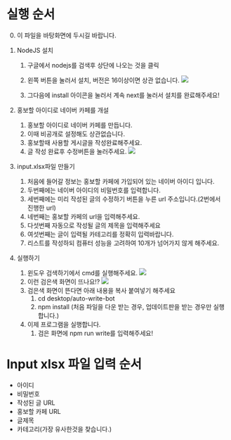 # 실행 순서
  0. 이 파일을 바탕화면에 두시길 바랍니다.
  1. NodeJS 설치
        1. 구글에서 nodejs를 검색후 상단에 나오는 것을 클릭  
        2. 왼쪽 버튼을 눌러서 설치, 버전은 16이상이면 상관 없습니다.
         ![](https://images.velog.io/images/winverse/post/e309ede0-241f-492c-b7a3-0ba24b3c4104/%E1%84%89%E1%85%B3%E1%84%8F%E1%85%B3%E1%84%85%E1%85%B5%E1%86%AB%E1%84%89%E1%85%A3%E1%86%BA%202021-12-07%20%E1%84%8B%E1%85%A9%E1%84%92%E1%85%AE%201.08.50.png)

        4. 그다음에 install 아이콘을 눌러서 계속 next를 눌러서 설치를 완료해주세요!

  2. 홍보할 아이디로 네이버 카페를 개설
     1. 홍보할 아이디로 네이버 카페를 만듭니다.
     2. 이때 비공개로 설정해도 상관없습니다.
     3. 홍보할때 사용할 게시글을 작성완료해주세요.
     4. 글 작성 완료후 수정버튼을 눌러주세요.
      ![](https://images.velog.io/images/winverse/post/ca16ab74-fb9d-4ec4-ad31-ab92bbf2bcfb/%E1%84%89%E1%85%B3%E1%84%8F%E1%85%B3%E1%84%85%E1%85%B5%E1%86%AB%E1%84%89%E1%85%A3%E1%86%BA%202021-12-07%20%E1%84%8B%E1%85%A9%E1%84%92%E1%85%AE%201.14.46.png)

  3. input.xlsx파일 만들기
     1. 처음에 들어갈 정보는 홍보할 카페에 가입되어 있는 네이버 아이디 입니다.
     2. 두번째에는 네이버 아이디의 비밀번호를 입력합니다.
     3. 세번째에는 미리 작성된 글의 수정하기 버튼을 누른 url 주소입니다.(2번에서 진행한 url)
     4. 네번째는 홍보할 카페의 url을 입력해주세요.
     5. 다섯번째 자동으로 작성될 글의 제목을 입력해주세요
     6. 여섯번째는 글이 입력될 카테고리를 정확히 입력바랍니다.
     7. 리스트를 작성하되 컴퓨터 성능을 고려하여 10개가 넘어가지 않게 해주세요.

  4. 실행하기
     1. 윈도우 검색하기에서 cmd를 실행해주세요.
         ![](https://images.velog.io/images/winverse/post/5c066f61-aa85-40c7-8414-fdb1a639b570/%E1%84%89%E1%85%B3%E1%84%8F%E1%85%B3%E1%84%85%E1%85%B5%E1%86%AB%E1%84%89%E1%85%A3%E1%86%BA%202021-12-07%20%E1%84%8B%E1%85%A9%E1%84%92%E1%85%AE%201.23.31.png)
     2. 이런 검은색 화면이 뜨나요!?
      ![](https://images.velog.io/images/winverse/post/5f6b0359-1750-4f37-87f5-03696a65476a/%E1%84%89%E1%85%B3%E1%84%8F%E1%85%B3%E1%84%85%E1%85%B5%E1%86%AB%E1%84%89%E1%85%A3%E1%86%BA%202021-12-07%20%E1%84%8B%E1%85%A9%E1%84%92%E1%85%AE%201.24.40.png)
     3. 검은색 화면이 뜬다면 아래 내용을 복사 붙여넣기 해주세요
        1. cd desktop/auto-write-bot
        2. npm install (처음 파일을 다운 받는 경우, 업데이트판을 받는 경우만 실행합니다.) 
     4. 이제 프로그램을 실행합니다.
        1. 검은 화면에 npm run write를 입력해주세요!


# Input xlsx 파일 입력 순서
 + 아이디
 + 비밀번호
 + 작성된 글 URL
 + 홍보할 카페 URL 
 + 글제목
 + 카테고리(가장 유사한것을 찾습니다.)